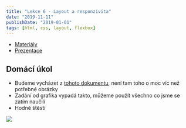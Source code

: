 ```yaml
---
title: "Lekce 6 - Layout a responzivita"
date: "2019-11-11"
publishDate: "2019-01-01"
tags: [html, css, layout, flexbox]
---
```


- [Materiály](/materialy/lekce6/lekce-6.zip)
- [Prezentace](https://docs.google.com/presentation/d/1cs4NJpd0c_aEMjeCvHw43ciO9pr1-1b0IWe8tsiwpSk/edit?usp=sharing)

## Domácí úkol

* Budeme vycházet z [tohoto dokumentu](/materialy/lekce6/ukol-6-zadani.zip), není tam toho o moc víc než potřebné obrázky
* Zadání od grafika vypadá takto, můžeme použít všechno co jsme se zatím naučili
* Hodně štěstí

![](/materialy/lekce6/vysledek.png)



